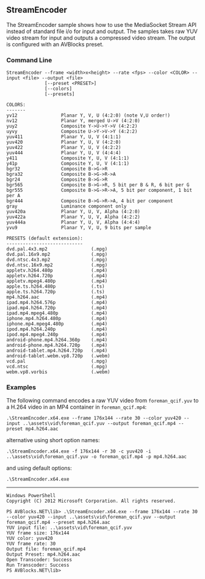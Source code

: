 ## StreamEncoder

The StreamEncoder sample shows how to use the MediaSocket Stream API instead of standard file i/o for input and output. The samples takes raw YUV video stream for input and outputs a compressed video stream. The output is configured with an AVBlocks preset.

### Command Line

	StreamEncoder --frame <width>x<height> --rate <fps> --color <COLOR> --input <file> --output <file> 
                  [--preset <PRESET>] 
	              [--colors] 
	              [--presets]

	COLORS:
	-------
	yv12                Planar Y, V, U (4:2:0) (note V,U order!)
	nv12                Planar Y, merged U->V (4:2:0)
	yuy2                Composite Y->U->Y->V (4:2:2)
	uyvy                Composite U->Y->V->Y (4:2:2)
	yuv411              Planar Y, U, V (4:1:1)
	yuv420              Planar Y, U, V (4:2:0)
	yuv422              Planar Y, U, V (4:2:2)
	yuv444              Planar Y, U, V (4:4:4)
	y411                Composite Y, U, V (4:1:1)
	y41p                Composite Y, U, V (4:1:1)
	bgr32               Composite B->G->R
	bgra32              Composite B->G->R->A
	bgr24               Composite B->G->R
	bgr565              Composite B->G->R, 5 bit per B & R, 6 bit per G
	bgr555              Composite B->G->R->A, 5 bit per component, 1 bit per A
	bgr444              Composite B->G->R->A, 4 bit per component
	gray                Luminance component only
	yuv420a             Planar Y, U, V, Alpha (4:2:0)
	yuv422a             Planar Y, U, V, Alpha (4:2:2)
	yuv444a             Planar Y, U, V, Alpha (4:4:4)
	yvu9                Planar Y, V, U, 9 bits per sample
 
	PRESETS (default extension):
	----------------------------
	dvd.pal.4x3.mp2                (.mpg)
	dvd.pal.16x9.mp2               (.mpg)
	dvd.ntsc.4x3.mp2               (.mpg)
	dvd.ntsc.16x9.mp2              (.mpg)
	appletv.h264.480p              (.mp4)
	appletv.h264.720p              (.mp4)
	appletv.mpeg4.480p             (.mp4)
	apple.ts.h264.480p             (.ts)
	apple.ts.h264.720p             (.ts)
	mp4.h264.aac                   (.mp4)
	ipad.mp4.h264.576p             (.mp4)
	ipad.mp4.h264.720p             (.mp4)
	ipad.mp4.mpeg4.480p            (.mp4)
	iphone.mp4.h264.480p           (.mp4)
	iphone.mp4.mpeg4.480p          (.mp4)
	ipod.mp4.h264.240p             (.mp4)
	ipod.mp4.mpeg4.240p            (.mp4)
	android-phone.mp4.h264.360p    (.mp4)
	android-phone.mp4.h264.720p    (.mp4)
	android-tablet.mp4.h264.720p   (.mp4)
	android-tablet.webm.vp8.720p   (.webm)
	vcd.pal                        (.mpg)
	vcd.ntsc                       (.mpg)
	webm.vp8.vorbis                (.webm)

###	Examples

The following command encodes a raw YUV video from `foreman_qcif.yuv` to a H.264 video in an MP4 container in `foreman_qcif.mp4`: 

	.\StreamEncoder.x64.exe --frame 176x144 --rate 30 --color yuv420 --input ..\assets\vid\foreman_qcif.yuv --output foreman_qcif.mp4 --preset mp4.h264.aac

alternative using short option names:

	.\StreamEncoder.x64.exe -f 176x144 -r 30 -c yuv420 -i ..\assets\vid\foreman_qcif.yuv -o foreman_qcif.mp4 -p mp4.h264.aac

and using default options:

	.\StreamEncoder.x64.exe

***

	Windows PowerShell
	Copyright (C) 2012 Microsoft Corporation. All rights reserved.
	
	PS AVBlocks.NET\lib> .\StreamEncoder.x64.exe --frame 176x144 --rate 30 --color yuv420 --input ..\assets\vid\foreman_qcif.yuv --output foreman_qcif.mp4 --preset mp4.h264.aac
	YUV input file: ..\assets\vid\foreman_qcif.yuv
	YUV frame size: 176x144
	YUV color: yuv420
	YUV frame rate: 30
	Output file: foreman_qcif.mp4
	Output Preset: mp4.h264.aac
	Open Transcoder: Success
	Run Transcoder: Success
	PS AVBlocks.NET\lib>	
